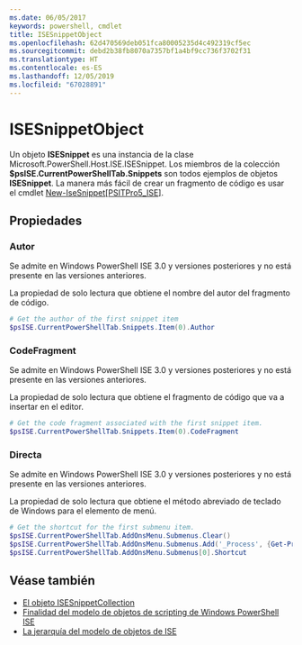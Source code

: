 ```yaml
---
ms.date: 06/05/2017
keywords: powershell, cmdlet
title: ISESnippetObject
ms.openlocfilehash: 62d470569deb051fca80005235d4c492319cf5ec
ms.sourcegitcommit: debd2b38fb8070a7357bf1a4bf9cc736f3702f31
ms.translationtype: HT
ms.contentlocale: es-ES
ms.lasthandoff: 12/05/2019
ms.locfileid: "67028891"
---
```

# <a name="the-isesnippetobject"></a>ISESnippetObject

Un objeto **ISESnippet** es una instancia de la clase Microsoft.PowerShell.Host.ISE.ISESnippet. Los miembros de la colección **$psISE.CurrentPowerShellTab.Snippets** son todos ejemplos de objetos **ISESnippet**. La manera más fácil de crear un fragmento de código es usar el cmdlet [New-IseSnippet&#91;PSITPro5_ISE&#93;](https://technet.microsoft.com/library/0a6339a3-2683-4a8e-8929-90ad9a95c3e0).

## <a name="properties"></a>Propiedades

### <a name="author"></a>Autor

Se admite en Windows PowerShell ISE 3.0 y versiones posteriores y no está presente en las versiones anteriores.

La propiedad de solo lectura que obtiene el nombre del autor del fragmento de código.

```powershell
# Get the author of the first snippet item
$psISE.CurrentPowerShellTab.Snippets.Item(0).Author
```

### <a name="codefragment"></a>CodeFragment

Se admite en Windows PowerShell ISE 3.0 y versiones posteriores y no está presente en las versiones anteriores.

La propiedad de solo lectura que obtiene el fragmento de código que va a insertar en el editor.

```powershell
# Get the code fragment associated with the first snippet item.
$psISE.CurrentPowerShellTab.Snippets.Item(0).CodeFragment
```

### <a name="shortcut"></a>Directa

Se admite en Windows PowerShell ISE 3.0 y versiones posteriores y no está presente en las versiones anteriores.

La propiedad de solo lectura que obtiene el método abreviado de teclado de Windows para el elemento de menú.

```powershell
# Get the shortcut for the first submenu item.
$psISE.CurrentPowerShellTab.AddOnsMenu.Submenus.Clear()
$psISE.CurrentPowerShellTab.AddOnsMenu.Submenus.Add('_Process', {Get-Process}, 'Alt+P')
$psISE.CurrentPowerShellTab.AddOnsMenu.Submenus[0].Shortcut
```

## <a name="see-also"></a>Véase también

- [El objeto ISESnippetCollection](The-ISESnippetCollection-Object.md)
- [Finalidad del modelo de objetos de scripting de Windows PowerShell ISE](purpose-of-the-windows-powershell-ise-scripting-object-model.md)
- [La jerarquía del modelo de objetos de ISE](The-ISE-Object-Model-Hierarchy.md)
